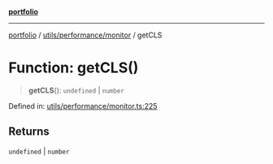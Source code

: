 [**portfolio**](../../../../README.md)

***

[portfolio](../../../../modules.md) / [utils/performance/monitor](../README.md) / getCLS

# Function: getCLS()

> **getCLS**(): `undefined` \| `number`

Defined in: [utils/performance/monitor.ts:225](https://github.com/tnorlund/Portfolio/blob/437fe00efc941ed8be13df6a018e88fea4186998/portfolio/utils/performance/monitor.ts#L225)

## Returns

`undefined` \| `number`

